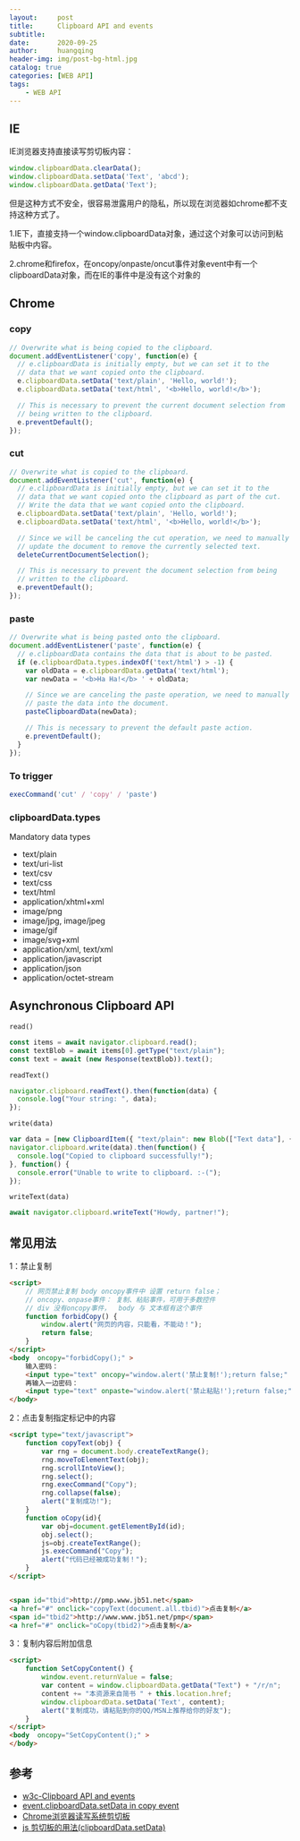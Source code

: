 ```yaml
---
layout:     post
title:      Clipboard API and events
subtitle:   
date:       2020-09-25
author:     huangqing
header-img: img/post-bg-html.jpg
catalog: true
categories: [WEB API]
tags:
    - WEB API
---
```


## IE

IE浏览器支持直接读写剪切板内容：

```js
window.clipboardData.clearData();  
window.clipboardData.setData('Text', 'abcd');
window.clipboardData.getData('Text');
```
但是这种方式不安全，很容易泄露用户的隐私，所以现在浏览器如chrome都不支持这种方式了。

1.IE下，直接支持一个window.clipboardData对象，通过这个对象可以访问到粘贴板中内容。

2.chrome和firefox，在oncopy/onpaste/oncut事件对象event中有一个clipboardData对象，而在IE的事件中是没有这个对象的

## Chrome

### copy

```js
// Overwrite what is being copied to the clipboard.
document.addEventListener('copy', function(e) {
  // e.clipboardData is initially empty, but we can set it to the
  // data that we want copied onto the clipboard.
  e.clipboardData.setData('text/plain', 'Hello, world!');
  e.clipboardData.setData('text/html', '<b>Hello, world!</b>');

  // This is necessary to prevent the current document selection from
  // being written to the clipboard.
  e.preventDefault();
});
```

### cut

```js
// Overwrite what is copied to the clipboard.
document.addEventListener('cut', function(e) {
  // e.clipboardData is initially empty, but we can set it to the
  // data that we want copied onto the clipboard as part of the cut.
  // Write the data that we want copied onto the clipboard.
  e.clipboardData.setData('text/plain', 'Hello, world!');
  e.clipboardData.setData('text/html', '<b>Hello, world!</b>');

  // Since we will be canceling the cut operation, we need to manually
  // update the document to remove the currently selected text.
  deleteCurrentDocumentSelection();

  // This is necessary to prevent the document selection from being
  // written to the clipboard.
  e.preventDefault();
});
```

### paste

```js
// Overwrite what is being pasted onto the clipboard.
document.addEventListener('paste', function(e) {
  // e.clipboardData contains the data that is about to be pasted.
  if (e.clipboardData.types.indexOf('text/html') > -1) {
    var oldData = e.clipboardData.getData('text/html');
    var newData = '<b>Ha Ha!</b> ' + oldData;

    // Since we are canceling the paste operation, we need to manually
    // paste the data into the document.
    pasteClipboardData(newData);

    // This is necessary to prevent the default paste action.
    e.preventDefault();
  }
});
```

### To trigger 

```js
execCommand('cut' / 'copy' / 'paste')
```

### clipboardData.types

Mandatory data types

+ text/plain
+ text/uri-list
+ text/csv
+ text/css
+ text/html
+ application/xhtml+xml
+ image/png
+ image/jpg, image/jpeg
+ image/gif
+ image/svg+xml
+ application/xml, text/xml
+ application/javascript
+ application/json
+ application/octet-stream


## Asynchronous Clipboard API

`read()`

```js
const items = await navigator.clipboard.read();
const textBlob = await items[0].getType("text/plain");
const text = await (new Response(textBlob)).text();
```

`readText()`

```js
navigator.clipboard.readText().then(function(data) {
  console.log("Your string: ", data);
});
```

`write(data)`

```js
var data = [new ClipboardItem({ "text/plain": new Blob(["Text data"], { type: "text/plain" }) })];
navigator.clipboard.write(data).then(function() {
  console.log("Copied to clipboard successfully!");
}, function() {
  console.error("Unable to write to clipboard. :-(");
});
```

`writeText(data)`

```js
await navigator.clipboard.writeText("Howdy, partner!");
```

## 常见用法

1：禁止复制

```html
<script>
    // 网页禁止复制 body oncopy事件中 设置 return false；
    // oncopy、onpase事件： 复制、粘贴事件，可用于多数控件
    // div 没有oncopy事件，  body 与 文本框有这个事件
    function forbidCopy() {
        window.alert("网页的内容，只能看，不能动！");
        return false;
    }
</script>
<body  oncopy="forbidCopy();" >
    输入密码：
    <input type="text" oncopy="window.alert('禁止复制!');return false;" />
    再输入一边密码：
    <input type="text" onpaste="window.alert('禁止粘贴!');return false;" />
</body>
```

2：点击复制指定标记中的内容

```html
<script type="text/javascript">
    function copyText(obj) { 
        var rng = document.body.createTextRange(); 
        rng.moveToElementText(obj); 
        rng.scrollIntoView(); 
        rng.select(); 
        rng.execCommand("Copy"); 
        rng.collapse(false); 
        alert("复制成功!"); 
    } 
    function oCopy(id){
        var obj=document.getElementById(id);
        obj.select();
        js=obj.createTextRange();
        js.execCommand("Copy");
        alert("代码已经被成功复制！");
    }
</script>


<span id="tbid">http://pmp.www.jb51.net</span>   
<a href="#" onclick="copyText(document.all.tbid)">点击复制</a>
<span id="tbid2">http://www.www.jb51.net/pmp</span>   
<a href="#" onclick="oCopy(tbid2)">点击复制</a>
```

3：复制内容后附加信息

```html
<script>
    function SetCopyContent() {
        window.event.returnValue = false;
        var content = window.clipboardData.getData("Text") + "/r/n";
        content += "本资源来自简书 " + this.location.href;
        window.clipboardData.setData('Text', content);
        alert("复制成功，请粘贴到你的QQ/MSN上推荐给你的好友");
    }
</script>
<body  oncopy="SetCopyContent();" >
</body>
```

## 参考

+ [w3c-Clipboard API and events](https://w3c.github.io/clipboard-apis/#clipboard-event-interfaces)
+ [event.clipboardData.setData in copy event](https://www.e-learn.cn/topic/2550795)
+ [Chrome浏览器读写系统剪切板](https://www.cnblogs.com/fangsmile/p/8028940.html)
+ [js 剪切板的用法(clipboardData.setData)](https://www.jianshu.com/p/bd7159ac6ced)